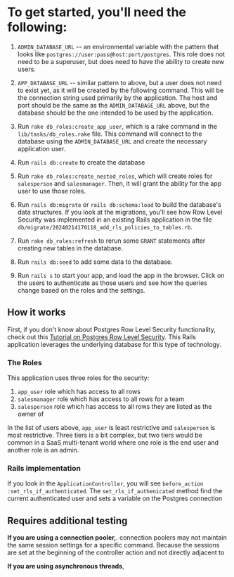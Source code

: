 # To get started, you'll need the following:

1. `ADMIN_DATABASE_URL` -- an environmental variable with the pattern
   that looks like `postgres://user:pass@host:port/postgres`. This role does not need to be a superuser,
   but does need to have the ability to create new users.

2. `APP_DATABASE_URL` -- similar pattern to above, but a user does not need to exist yet, as it will be
   created by the following command. This will be the connection string used primarily by the application.
   The host and port should be the same as the `ADMIN_DATABASE_URL` above, but the database should be
   the one intended to be used by the application.

3. Run `rake db_roles:create_app_user`, which is a rake command in the
   `lib/tasks/db_roles.rake` file. This command will connect to the
   database using the `ADMIN_DATABASE_URL` and create the necessary
   application user.

4. Run `rails db:create` to create the database

5. Run `rake db_roles:create_nested_roles`, which will create roles for
   `salesperson` and `salesmanager`. Then, it will grant the ability for
   the app user to use those roles.

6. Run `rails db:migrate` or `rails db:schema:load` to build the
   database's data structures.  If you look at the migrations, you'll see
   how Row Level Security was implemented in an existing Rails
   application in the file
   `db/migrate/20240214170118_add_rls_policies_to_tables.rb`.

7. Run `rake db_roles:refresh` to rerun some `GRANT` statements after
   creating new tables in the database.

8. Run `rails db:seed` to add some data to the database.

9. Run `rails s` to start your app, and load the app in the browser.
   Click on the users to authenticate as those users and see how the
   queries change based on the roles and the settings.

## How it works

First, if you don't know about Postgres Row Level Security functionality, check
out this [Tutorial on Postgres Row Level Security](https://www.crunchydata.com/developers/playground/row-level-security).
This Rails application leverages the underlying database for this type
of technology.

### The Roles

This application uses three roles for the security:

1. `app_user` role which has access to all rows
2. `salesmanager` role which has access to all rows for a team
3. `salesperson` role which has access to all rows they are listed as
   the owner of

In the list of users above, `app_user` is least restrictive and
`salesperson` is most restrictive. Three tiers is a bit complex, but two
tiers would be common in a SaaS multi-tenant world where one role is the
end user and another role is an admin.

### Rails implementation

If you look in the `ApplicationController`, you will see `before_action
:set_rls_if_authenticated`.  The `set_rls_if_authenicated` method find
the current authenticated user and sets a variable on the Postgres
connection 

## Requires additional testing

**If you are using a connection pooler,**. connection poolers may
not maintain the same session settings for a specific command. Because
the sessions are set at the beginning of the controller action and not
directly adjacent to 

**If you are using asynchronous threads**, 



